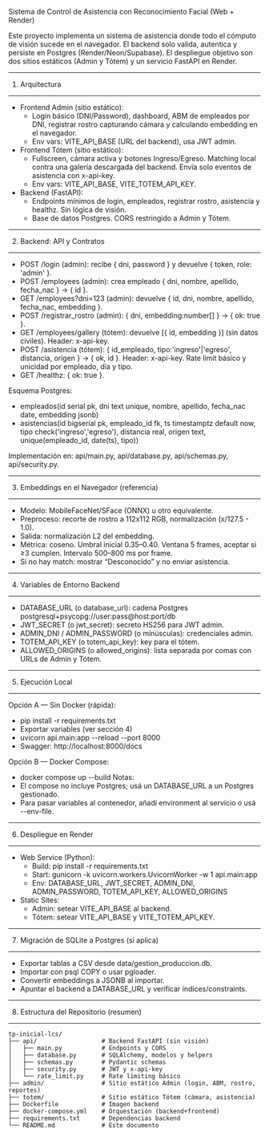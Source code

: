 Sistema de Control de Asistencia con Reconocimiento Facial (Web + Render)

Este proyecto implementa un sistema de asistencia donde todo el cómputo de visión sucede en el navegador. El backend solo valida, autentica y persiste en Postgres (Render/Neon/Supabase). El despliegue objetivo son dos sitios estáticos (Admin y Tótem) y un servicio FastAPI en Render.

-----------------------------------------------------------------------
1. Arquitectura
-----------------------------------------------------------------------
- Frontend Admin (sitio estático):
  - Login básico (DNI/Password), dashboard, ABM de empleados por DNI, registrar rostro capturando cámara y calculando embedding en el navegador.
  - Env vars: VITE_API_BASE (URL del backend), usa JWT admin.
- Frontend Tótem (sitio estático):
  - Fullscreen, cámara activa y botones Ingreso/Egreso. Matching local contra una galería descargada del backend. Envía solo eventos de asistencia con x-api-key.
  - Env vars: VITE_API_BASE, VITE_TOTEM_API_KEY.
- Backend (FastAPI):
  - Endpoints mínimos de login, empleados, registrar rostro, asistencia y healthz. Sin lógica de visión.
  - Base de datos Postgres. CORS restringido a Admin y Tótem.

-----------------------------------------------------------------------
2. Backend: API y Contratos
-----------------------------------------------------------------------
- POST /login (admin): recibe { dni, password } y devuelve { token, role: 'admin' }.
- POST /employees (admin): crea empleado { dni, nombre, apellido, fecha_nac } → { id }.
- GET /employees?dni=123 (admin): devuelve { id, dni, nombre, apellido, fecha_nac, embedding }.
- POST /registrar_rostro (admin): { dni, embedding:number[] } → { ok: true }.
- GET /employees/gallery (tótem): devuelve [{ id, embedding }] (sin datos civiles). Header: x-api-key.
- POST /asistencia (tótem): { id_empleado, tipo:'ingreso'|'egreso', distancia, origen } → { ok, id }. Header: x-api-key. Rate limit básico y unicidad por empleado, día y tipo.
- GET /healthz: { ok: true }.

Esquema Postgres:
- empleados(id serial pk, dni text unique, nombre, apellido, fecha_nac date, embedding jsonb)
- asistencias(id bigserial pk, empleado_id fk, ts timestamptz default now, tipo check('ingreso','egreso'), distancia real, origen text, unique(empleado_id, date(ts), tipo))

Implementación en: api/main.py, api/database.py, api/schemas.py, api/security.py.

-----------------------------------------------------------------------
3. Embeddings en el Navegador (referencia)
-----------------------------------------------------------------------
- Modelo: MobileFaceNet/SFace (ONNX) u otro equivalente.
- Preproceso: recorte de rostro a 112x112 RGB, normalización (x/127.5 - 1.0).
- Salida: normalización L2 del embedding.
- Métrica: coseno. Umbral inicial 0.35–0.40. Ventana 5 frames, aceptar si ≥3 cumplen. Intervalo 500–800 ms por frame.
- Si no hay match: mostrar “Desconocido” y no enviar asistencia.

-----------------------------------------------------------------------
4. Variables de Entorno Backend
-----------------------------------------------------------------------
- DATABASE_URL (o database_url): cadena Postgres postgresql+psycopg://user:pass@host:port/db
- JWT_SECRET (o jwt_secret): secreto HS256 para JWT admin.
- ADMIN_DNI / ADMIN_PASSWORD (o minúsculas): credenciales admin.
- TOTEM_API_KEY (o totem_api_key): key para el tótem.
- ALLOWED_ORIGINS (o allowed_origins): lista separada por comas con URLs de Admin y Tótem.

-----------------------------------------------------------------------
5. Ejecución Local
-----------------------------------------------------------------------
Opción A — Sin Docker (rápida):
- pip install -r requirements.txt
- Exportar variables (ver sección 4)
- uvicorn api.main:app --reload --port 8000
- Swagger: http://localhost:8000/docs

Opción B — Docker Compose:
- docker compose up --build
Notas:
- El compose no incluye Postgres; usá un DATABASE_URL a un Postgres gestionado.
- Para pasar variables al contenedor, añadí environment al servicio o usá --env-file.

-----------------------------------------------------------------------
6. Despliegue en Render
-----------------------------------------------------------------------
- Web Service (Python):
  - Build: pip install -r requirements.txt
  - Start: gunicorn -k uvicorn.workers.UvicornWorker -w 1 api.main:app
  - Env: DATABASE_URL, JWT_SECRET, ADMIN_DNI, ADMIN_PASSWORD, TOTEM_API_KEY, ALLOWED_ORIGINS
- Static Sites:
  - Admin: setear VITE_API_BASE al backend.
  - Tótem: setear VITE_API_BASE y VITE_TOTEM_API_KEY.

-----------------------------------------------------------------------
7. Migración de SQLite a Postgres (si aplica)
-----------------------------------------------------------------------
- Exportar tablas a CSV desde data/gestion_produccion.db.
- Importar con psql COPY o usar pgloader.
- Convertir embeddings a JSONB al importar.
- Apuntar el backend a DATABASE_URL y verificar índices/constraints.

-----------------------------------------------------------------------
8. Estructura del Repositorio (resumen)
-----------------------------------------------------------------------
```
tp-inicial-lcs/
├── api/                  # Backend FastAPI (sin visión)
│   ├── main.py           # Endpoints y CORS
│   ├── database.py       # SQLAlchemy, modelos y helpers
│   ├── schemas.py        # Pydantic schemas
│   ├── security.py       # JWT y x-api-key
│   └── rate_limit.py     # Rate limiting básico
├── admin/                # Sitio estático Admin (login, ABM, rostro, reportes)
├── totem/                # Sitio estático Tótem (cámara, asistencia)
├── Dockerfile            # Imagen backend
├── docker-compose.yml    # Orquestación (backend+frontend)
├── requirements.txt      # Dependencias backend
└── README.md             # Este documento
```
